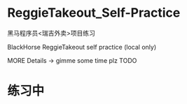 # ReggieTakeout_Self-Practice
黑马程序员&lt;瑞吉外卖>项目练习 

BlackHorse ReggieTakeout self practice (local only)

MORE Details -> gimme some time plz TODO

# 练习中


